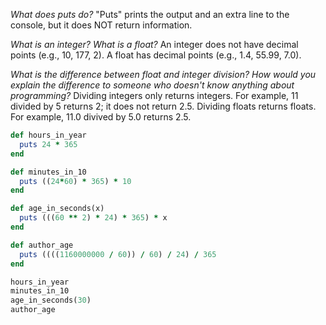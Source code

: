 <em>What does puts do?</em>
"Puts" prints the output and an extra line to the console,
but it does NOT return information.

<em>What is an integer? What is a float?</em>
An integer does not have decimal points (e.g., 10, 177, 2).
A float has decimal points (e.g., 1.4, 55.99, 7.0).

<em>What is the difference between float and integer division? How would you explain the difference to someone who doesn't know anything about programming?</em>
Dividing integers only returns integers.
For example, 11 divided by 5 returns 2; it does not return 2.5.
Dividing floats returns floats.
For example, 11.0 divived by 5.0 returns 2.5.

```ruby
def hours_in_year
  puts 24 * 365
end

def minutes_in_10
  puts ((24*60) * 365) * 10
end

def age_in_seconds(x)
  puts (((60 ** 2) * 24) * 365) * x
end

def author_age
  puts ((((1160000000 / 60)) / 60) / 24) / 365
end

hours_in_year
minutes_in_10
age_in_seconds(30)
author_age
```